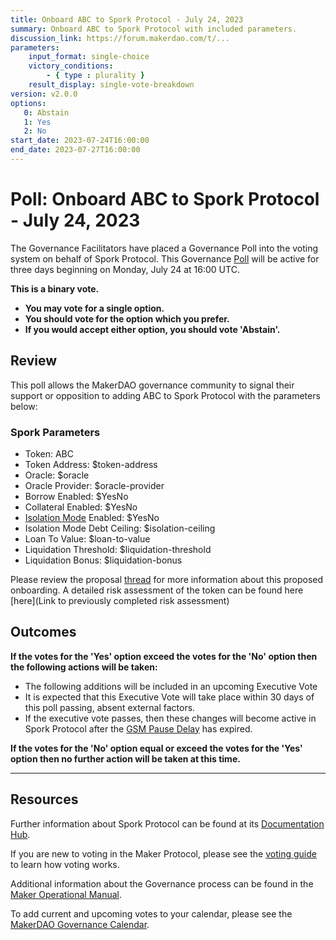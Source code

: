 ```yaml
---
title: Onboard ABC to Spork Protocol - July 24, 2023
summary: Onboard ABC to Spork Protocol with included parameters.
discussion_link: https://forum.makerdao.com/t/...
parameters:
    input_format: single-choice
    victory_conditions:
        - { type : plurality }
    result_display: single-vote-breakdown
version: v2.0.0
options:
   0: Abstain
   1: Yes
   2: No
start_date: 2023-07-24T16:00:00
end_date: 2023-07-27T16:00:00
---
```

# Poll: Onboard ABC to Spork Protocol - July 24, 2023

The Governance Facilitators have placed a Governance Poll into the voting system on behalf of Spork Protocol. This Governance [Poll](https://manual.makerdao.com/governance/governance-cycle/weekly-governance-cycle#weekly-governance-cycle-definitions-mip16c1) will be active for three days beginning on Monday, July 24 at 16:00 UTC.

**This is a binary vote.**
- **You may vote for a single option.**
- **You should vote for the option which you prefer.**
- **If you would accept either option, you should vote 'Abstain'.**

## Review

This poll allows the MakerDAO governance community to signal their support or opposition to adding ABC to Spork Protocol with the parameters below:

### Spork Parameters

* Token: ABC
* Token Address: $token-address
* Oracle: $oracle
* Oracle Provider: $oracle-provider
* Borrow Enabled: $YesNo
* Collateral Enabled: $YesNo
* [Isolation Mode](https://docs.Sporkprotocol.io/developers/features/isolation-mode) Enabled: $YesNo
* Isolation Mode Debt Ceiling: $isolation-ceiling
* Loan To Value: $loan-to-value
* Liquidation Threshold: $liquidation-threshold
* Liquidation Bonus: $liquidation-bonus

Please review the proposal [thread](https://forum.makerdao.com/t/xxx) for more information about this proposed onboarding.
A detailed risk assessment of the token can be found here [here](Link to previously completed risk assessment)

## Outcomes

**If the votes for the 'Yes' option exceed the votes for the 'No' option then the following actions will be taken:**
* The following additions will be included in an upcoming Executive Vote
* It is expected that this Executive Vote will take place within 30 days of this poll passing, absent external factors.
* If the executive vote passes, then these changes will become active in Spork Protocol after the [GSM Pause Delay](https://manual.makerdao.com/parameter-index/core/param-gsm-pause-delay) has expired.

**If the votes for the 'No' option equal or exceed the votes for the 'Yes' option then no further action will be taken at this time.**

---

## Resources

Further information about Spork Protocol can be found at its [Documentation Hub](https://docs.Sporkprotocol.io/hub/).

If you are new to voting in the Maker Protocol, please see the [voting guide](https://manual.makerdao.com/governance/voting-in-makerdao/on-chain-governance) to learn how voting works.

Additional information about the Governance process can be found in the [Maker Operational Manual](https://manual.makerdao.com).

To add current and upcoming votes to your calendar, please see the [MakerDAO Governance Calendar](https://manual.makerdao.com/makerdao/calendars/governance-calendar).
